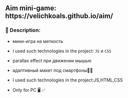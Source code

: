   <h2><b>Aim mini-game:</b> https://velichkoals.github.io/aim/</h2>


<h3>💭 Description:</b></h3> 


- мини-игра на меткость
- I used such technologies in the project:  `JS` и `CSS`
- parallax effect при движении мышью 
- адаптивный макет под смартфоны📱✅

- I used such technologies in the project:JS,HTML,CSS
- Only for PC 🖥 ✅
